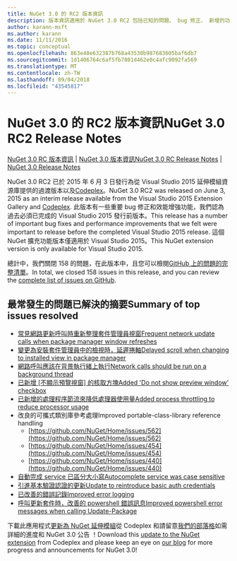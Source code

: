 ```yaml
---
title: NuGet 3.0 的 RC2 版本資訊
description: 版本資訊適用於 NuGet 3.0 RC2 包括已知的問題、 bug 修正、 新增的功能和 Dcr。
author: karann-msft
ms.author: karann
ms.date: 11/11/2016
ms.topic: conceptual
ms.openlocfilehash: 863e48e632387b768a43530b987683605baf6db7
ms.sourcegitcommit: 1d1406764c6af5fb7801d462e0c4afc9092fa569
ms.translationtype: MT
ms.contentlocale: zh-TW
ms.lasthandoff: 09/04/2018
ms.locfileid: "43545817"
---
```

# <a name="nuget-30-rc2-release-notes"></a><span data-ttu-id="22115-103">NuGet 3.0 的 RC2 版本資訊</span><span class="sxs-lookup"><span data-stu-id="22115-103">NuGet 3.0 RC2 Release Notes</span></span>

<span data-ttu-id="22115-104">[NuGet 3.0 RC 版本資訊](../release-notes/nuget-3.0-RC.md) | [NuGet 3.0 版本資訊](../release-notes/nuget-3.0.0.md)</span><span class="sxs-lookup"><span data-stu-id="22115-104">[NuGet 3.0 RC Release Notes](../release-notes/nuget-3.0-RC.md) | [NuGet 3.0 Release Notes](../release-notes/nuget-3.0.0.md)</span></span>

<span data-ttu-id="22115-105">NuGet 3.0 RC2 已於 2015 年 6 月 3 日發行為從 Visual Studio 2015 延伸模組資源庫提供的過渡版本以及[Codeplex](https://nuget.codeplex.com/releases/view/615507)。</span><span class="sxs-lookup"><span data-stu-id="22115-105">NuGet 3.0 RC2 was released on June 3, 2015 as an interim release available from the Visual Studio 2015 Extension Gallery and [Codeplex](https://nuget.codeplex.com/releases/view/615507).</span></span> <span data-ttu-id="22115-106">此版本有一些重要 bug 修正和效能增強功能，我們認為過去必須已完成的 Visual Studio 2015 發行前版本。</span><span class="sxs-lookup"><span data-stu-id="22115-106">This release has a number of important bug fixes and performance improvements that we felt were important to release before the completed Visual Studio 2015 release.</span></span> <span data-ttu-id="22115-107">這個 NuGet 擴充功能版本僅適用於 Visual Studio 2015。</span><span class="sxs-lookup"><span data-stu-id="22115-107">This NuGet extension version is only available for Visual Studio 2015.</span></span>

<span data-ttu-id="22115-108">總計中，我們關閉 158 的問題，在此版本中，且您可以檢閱[GitHub 上的問題的完整清單](https://github.com/NuGet/Home/issues?utf8=%E2%9C%93&q=is%3Aclosed+milestone%3A3.0.0-RTM+sort%3Aupdated-asc+updated%3A%3C%3D2015-06-01)。</span><span class="sxs-lookup"><span data-stu-id="22115-108">In total, we closed 158 issues in this release, and you can review the [complete list of issues on GitHub](https://github.com/NuGet/Home/issues?utf8=%E2%9C%93&q=is%3Aclosed+milestone%3A3.0.0-RTM+sort%3Aupdated-asc+updated%3A%3C%3D2015-06-01).</span></span>

## <a name="summary-of-top-issues-resolved"></a><span data-ttu-id="22115-109">最常發生的問題已解決的摘要</span><span class="sxs-lookup"><span data-stu-id="22115-109">Summary of top issues resolved</span></span>

* [<span data-ttu-id="22115-110">常見網路更新呼叫時重新整理套件管理員視窗</span><span class="sxs-lookup"><span data-stu-id="22115-110">Frequent network update calls when package manager window refreshes</span></span>](https://github.com/NuGet/Home/issues/515)
* [<span data-ttu-id="22115-111">變更為安裝套件管理員中的檢視時，延遲捲軸</span><span class="sxs-lookup"><span data-stu-id="22115-111">Delayed scroll when changing to installed view in package manager</span></span>](https://github.com/NuGet/Home/issues/519)
* [<span data-ttu-id="22115-112">網路呼叫應該在背景執行緒上執行</span><span class="sxs-lookup"><span data-stu-id="22115-112">Network calls should be run on a background thread</span></span>](https://github.com/NuGet/Home/issues/516)
* <span data-ttu-id="22115-113">[已新增 [不顯示預覽視窗] 的核取方塊](https://github.com/NuGet/Home/issues/566)</span><span class="sxs-lookup"><span data-stu-id="22115-113">[Added 'Do not show preview window' checkbox](https://github.com/NuGet/Home/issues/566)</span></span>
* [<span data-ttu-id="22115-114">已新增的處理程序節流來降低處理器使用量</span><span class="sxs-lookup"><span data-stu-id="22115-114">Added process throttling to reduce processor usage</span></span>](https://github.com/NuGet/Home/issues/356)
* <span data-ttu-id="22115-115">改良的可攜式類別庫參考處理</span><span class="sxs-lookup"><span data-stu-id="22115-115">Improved portable-class-library reference handling</span></span>
    * [https://github.com/NuGet/Home/issues/562](https://github.com/NuGet/Home/issues/562)
    * [https://github.com/NuGet/Home/issues/454](https://github.com/NuGet/Home/issues/454)
    * [https://github.com/NuGet/Home/issues/440](https://github.com/NuGet/Home/issues/440)
* [<span data-ttu-id="22115-116">自動完成 service 已區分大小寫</span><span class="sxs-lookup"><span data-stu-id="22115-116">Autocomplete service was case sensitive</span></span>](https://github.com/NuGet/Home/issues/198)
* [<span data-ttu-id="22115-117">引進基本驗證認證的更新</span><span class="sxs-lookup"><span data-stu-id="22115-117">Update to reintroduce basic auth credentials</span></span>](https://github.com/NuGet/Home/issues/456)
* [<span data-ttu-id="22115-118">已改善的錯誤記錄</span><span class="sxs-lookup"><span data-stu-id="22115-118">Improved error logging</span></span>](https://github.com/NuGet/Home/issues/407)
* [<span data-ttu-id="22115-119">呼叫更新套件時，改善的 powershell 錯誤訊息</span><span class="sxs-lookup"><span data-stu-id="22115-119">Improved powershell error messages when calling Update-Package</span></span>](https://github.com/NuGet/Home/issues/5)

<span data-ttu-id="22115-120">下載此應用程式[更新為 NuGet 延伸模組](https://nuget.codeplex.com/releases/view/615507)從 Codeplex 和請留意[我們的部落格](http://blog.nuget.org)如需詳細的進度和 NuGet 3.0 公告 ！</span><span class="sxs-lookup"><span data-stu-id="22115-120">Download this [update to the NuGet extension](https://nuget.codeplex.com/releases/view/615507) from Codeplex and please keep an eye on [our blog](http://blog.nuget.org) for more progress and announcements for NuGet 3.0!</span></span>